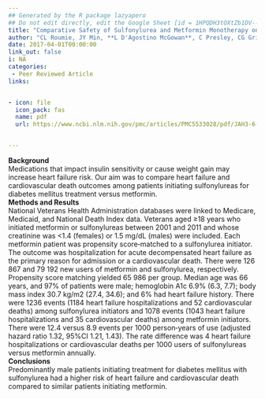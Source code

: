 ```yaml
---
## Generated by the R package lazyapero
## Do not edit directly, edit the Google Sheet [id = 1HPQDH3tOXtZb1DV--8wR9CKAzUz5aywWc2vM3OQ5SrU]
title: "Comparative Safety of Sulfonylurea and Metformin Monotherapy on the Risk of Heart Failure: A Cohort Study"
author: "CL Roumie, JY Min, **L D'Agostino McGowan**, C Presley, CG Grijalva, AJ Hackstadt, AM Hung, RA Greevy, T Elasy, MR Griffin"
date: 2017-04-01T00:00:00
link_out: false
i: NA
categories:
 - Peer Reviewed Article
links:


- icon: file
  icon_pack: fas
  name: pdf
  url: https://www.ncbi.nlm.nih.gov/pmc/articles/PMC5533028/pdf/JAH3-6-e005379.pdf


---
```


**Background**<br>Medications that impact insulin sensitivity or cause weight gain may increase heart failure risk. Our aim was to compare heart failure and cardiovascular death outcomes among patients initiating sulfonylureas for diabetes mellitus treatment versus metformin.<br>**Methods and Results**<br>National Veterans Health Administration databases were linked to Medicare, Medicaid, and National Death Index data. Veterans aged ≥18 years who initiated metformin or sulfonylureas between 2001 and 2011 and whose creatinine was <1.4 (females) or 1.5 mg/dL (males) were included. Each metformin patient was propensity score‐matched to a sulfonylurea initiator. The outcome was hospitalization for acute decompensated heart failure as the primary reason for admission or a cardiovascular death. There were 126 867 and 79 192 new users of metformin and sulfonylurea, respectively. Propensity score matching yielded 65 986 per group. Median age was 66 years, and 97% of patients were male; hemoglobin A1c 6.9% (6.3, 7.7); body mass index 30.7 kg/m2 (27.4, 34.6); and 6% had heart failure history. There were 1236 events (1184 heart failure hospitalizations and 52 cardiovascular deaths) among sulfonylurea initiators and 1078 events (1043 heart failure hospitalizations and 35 cardiovascular deaths) among metformin initiators. There were 12.4 versus 8.9 events per 1000 person‐years of use (adjusted hazard ratio 1.32, 95%CI 1.21, 1.43). The rate difference was 4 heart failure hospitalizations or cardiovascular deaths per 1000 users of sulfonylureas versus metformin annually.<br>**Conclusions**<br>Predominantly male patients initiating treatment for diabetes mellitus with sulfonylurea had a higher risk of heart failure and cardiovascular death compared to similar patients initiating metformin.

